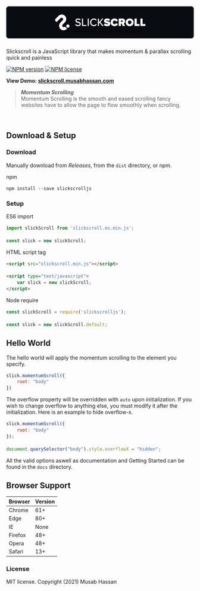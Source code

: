 <h1 align="center">
    <img src="/assets/Logo.png"/>
</h1>

Slickscroll is a JavaScript library that makes momentum & parallax scrolling quick and painless

[![NPM version](http://img.shields.io/npm/v/slickscrolljs.svg?style=flat-square)](https://www.npmjs.org/package/slickscrolljs) [![NPM license](http://img.shields.io/npm/l/slickscrolljs.svg?style=flat-square)](https://www.npmjs.org/package/slickscrolljs)

**View Demo: [slickscroll.musabhassan.com](https://slickscroll.musabhassan.com)**

<blockquote>
<strong><i>Momentum Scrolling</i></strong><br>
Momentum Scrolling is the smooth and eased scrolling fancy websites have to allow the page to flow smoothly when scrolling.
</blockquote><br>


## Download & Setup

### Download
Manually download from *Releases*, from the `dist` directory, or npm.

npm
```
npm install --save slickscrolljs
```

### Setup

ES6 import
```javascript
import slickScroll from 'slickscroll.es.min.js';

const slick = new slickScroll;
```

HTML script tag
```html
<script src="slickscroll.min.js"></script>

<script type="text/javascript"> 
    var slick = new slickScroll;
</script>
```

Node require
```javascript
const slickScroll = require('slickscrolljs');

const slick = new slickScroll.default;
```

## Hello World
The hello world will apply the momentum scrolling to the element you specify.
```javascript
slick.momentumScroll({
    root: "body"
})
```
The overflow property will be overridden with `auto` upon initialization. If you wish to change overflow to anything else, you must modify it after the initialization. Here is an example to hide overflow-x.

```javascript
slick.momentumScroll({
    root: "body"
});

document.querySelector("body").style.overflowX = "hidden";
```

All the valid options aswell as documentation and Getting Started can be found in the `docs` directory.

## Browser Support

Browser | Version
| - | - |
Chrome | 61+
Edge | 80+
IE | None
Firefox | 48+
Opera | 48+
Safari | 13+

### License
MIT license.
Copyright (2021) Musab Hassan
